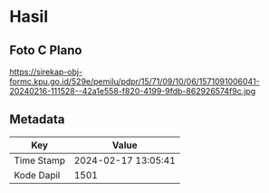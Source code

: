 # Hasil

## Foto C Plano

https://sirekap-obj-formc.kpu.go.id/529e/pemilu/pdpr/15/71/09/10/06/1571091006041-20240216-111528--42a1e558-f820-4199-9fdb-862926574f9c.jpg


## Metadata

| Key        | Value               |
| ---------- | ------------------- |
| Time Stamp | 2024-02-17 13:05:41 |
| Kode Dapil | 1501                |



